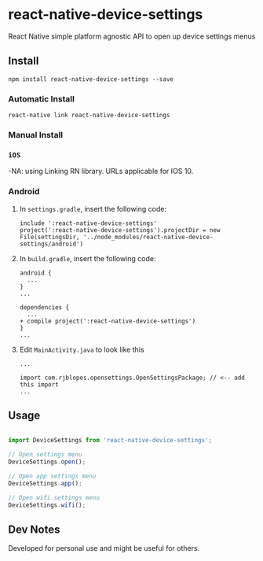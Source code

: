 # react-native-device-settings

React Native simple platform agnostic API to open up device settings menus

## Install
```
npm install react-native-device-settings --save
```

### Automatic Install
```
react-native link react-native-device-settings
```
### Manual Install

### `iOS`

-NA: using Linking RN library. URLs applicable for IOS 10.

### Android

1. In `settings.gradle`, insert the following code:
    ```
    include ':react-native-device-settings'
    project(':react-native-device-settings').projectDir = new File(settingsDir, '../node_modules/react-native-device-settings/android')
    ```

2. In `build.gradle`, insert the following code:
    ```
    android {
      ...
    }
    ...

    dependencies {
      ...
    + compile project(':react-native-device-settings')
    }
    ...
    ```
3. Edit `MainActivity.java` to look like this

    ```
    ...

    import com.rjblopes.opensettings.OpenSettingsPackage; // <-- add this import
    ...
    ```

## Usage

```javascript

import DeviceSettings from 'react-native-device-settings';

// Open settings menu
DeviceSettings.open();

// Open app settings menu
DeviceSettings.app();

// Open wifi settings menu
DeviceSettings.wifi();
```


## Dev Notes
Developed for personal use and might be useful for others.
